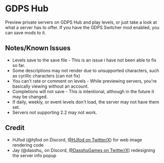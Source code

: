 # GDPS Hub

Preview private servers on GDPS Hub and play levels, or just take a look at what a server has to offer. If you have the GDPS Switcher mod enabled, you can save mods to it.

## Notes/Known Issues

- Levels save to the save file - This is an issue i have not been able to fix so far.
- Some descriptions may not render due to unsupported characters, such as cyrillic characters (can not fix)
- You can't rate or comment on levels - While previewing servers, you're basically viewing without an account.
- Completions will not save - This is intentional, although in the future it may be changed.
- If daily, weekly, or event levels don't load, the server may not have them set.
- Servers not supporting 2.2 may not work.

## Credit

- HJfod (@hjfod on Discord, [@HJfod on Twitter/X](https://twitter.com/HJfod)) for web image rendering code
- Jay (@dasshu_ on Discord, [@DasshuGames on Twitter/X](https://twitter.com/DasshuGames)) redesigning the server info popup